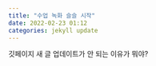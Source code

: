 ```yaml
---
title: "수업 녹화 슬슬 시작"
date: 2022-02-23 01:12
categories: jekyll update
---
```


깃페이지 새 글 업데이트가 안 되는 이유가 뭐야?


